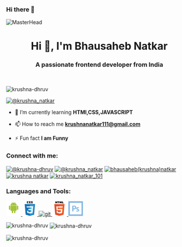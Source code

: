 ### Hi there 👋

<!--
**BhausahebNatkar/BhausahebNatkar** is a ✨ _special_ ✨ repository because its `README.md` (this file) appears on your GitHub profile.

Here are some ideas to get you started:

- 🔭 I’m currently working on ...
- 🌱 I’m currently learning ...
- 👯 I’m looking to collaborate on ...
- 🤔 I’m looking for help with ...
- 💬 Ask me about ...
- 📫 How to reach me: ...
- 😄 Pronouns: ...
- ⚡ Fun fact: ...
-->

![MasterHead](https://1.bp.blogspot.com/-7A4WynwLsMw/XbBpCXG8fHI/AAAAAAAAMt4/uOa1bpLskYgrwGbllhSu2SDj_Mig8SXJQCLcBGAsYHQ/s1600/2000_600px.gif)
<h1 align="center">Hi 👋, I'm Bhausaheb Natkar</h1>
<h3 align="center">A passionate frontend developer from India</h3>
<img src="https://cdn.dribbble.com/users/1059583/screenshots/4171367/coding-freak.gif" alt="">

<p align="left"> <img src="https://komarev.com/ghpvc/?username=krushna-dhruv&label=Profile%20views&color=0e75b6&style=flat" alt="krushna-dhruv" /> </p>

<p align="left"> <a href="https://twitter.com/@krushna_natkar" target="blank"><img src="https://img.shields.io/twitter/follow/@krushna_natkar?logo=twitter&style=for-the-badge" alt="@krushna_natkar" /></a> </p>

- 🌱 I’m currently learning **HTMl,CSS,JAVASCRIPT**

- 📫 How to reach me **krushnanatkar111@gmail.com**

- ⚡ Fun fact **I am Funny**
<h3 align="left">Connect with me:</h3>
<p align="left">
<a href="https://codepen.io/@krushna-dhruv" target="blank"><img align="center" src="https://raw.githubusercontent.com/rahuldkjain/github-profile-readme-generator/master/src/images/icons/Social/codepen.svg" alt="@krushna-dhruv" height="30" width="40" /></a>
<a href="https://twitter.com/@krushna_natkar" target="blank"><img align="center" src="https://raw.githubusercontent.com/rahuldkjain/github-profile-readme-generator/master/src/images/icons/Social/twitter.svg" alt="@krushna_natkar" height="30" width="40" /></a>
<a href="https://linkedin.com/in/bhausaheb(krushna)natkar" target="blank"><img align="center" src="https://raw.githubusercontent.com/rahuldkjain/github-profile-readme-generator/master/src/images/icons/Social/linked-in-alt.svg" alt="bhausaheb(krushna)natkar" height="30" width="40" /></a>
<a href="https://fb.com/krushna natkar" target="blank"><img align="center" src="https://raw.githubusercontent.com/rahuldkjain/github-profile-readme-generator/master/src/images/icons/Social/facebook.svg" alt="krushna natkar" height="30" width="40" /></a>
<a href="https://instagram.com/krushna_natkar_101" target="blank"><img align="center" src="https://raw.githubusercontent.com/rahuldkjain/github-profile-readme-generator/master/src/images/icons/Social/instagram.svg" alt="krushna_natkar_101" height="30" width="40" /></a>
</p>

<h3 align="left">Languages and Tools:</h3>
<p align="left"> <a href="https://developer.android.com" target="_blank" rel="noreferrer"> <img src="https://raw.githubusercontent.com/devicons/devicon/master/icons/android/android-original-wordmark.svg" alt="android" width="40" height="40"/> </a> <a href="https://www.w3schools.com/css/" target="_blank" rel="noreferrer"> <img src="https://raw.githubusercontent.com/devicons/devicon/master/icons/css3/css3-original-wordmark.svg" alt="css3" width="40" height="40"/> </a> <a href="https://git-scm.com/" target="_blank" rel="noreferrer"> <img src="https://www.vectorlogo.zone/logos/git-scm/git-scm-icon.svg" alt="git" width="40" height="40"/> </a> <a href="https://www.w3.org/html/" target="_blank" rel="noreferrer"> <img src="https://raw.githubusercontent.com/devicons/devicon/master/icons/html5/html5-original-wordmark.svg" alt="html5" width="40" height="40"/> </a> <a href="https://www.photoshop.com/en" target="_blank" rel="noreferrer"> <img src="https://raw.githubusercontent.com/devicons/devicon/master/icons/photoshop/photoshop-line.svg" alt="photoshop" width="40" height="40"/> </a> </p>

<p><img align="left" src="https://github-readme-stats.vercel.app/api/top-langs?username=krushna-dhruv&show_icons=true&locale=en&layout=compact" alt="krushna-dhruv" /></p>

<p>&nbsp;<img align="center" src="https://github-readme-stats.vercel.app/api?username=krushna-dhruv&show_icons=true&locale=en" alt="krushna-dhruv" /></p>

<p><img align="center" src="https://github-readme-streak-stats.herokuapp.com/?user=krushna-dhruv&" alt="krushna-dhruv" /></p>
